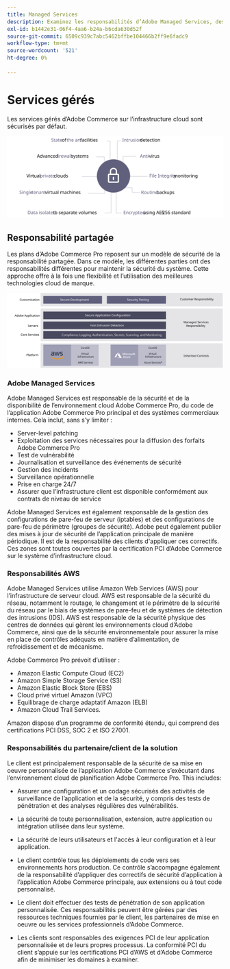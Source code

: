 ```yaml
---
title: Managed Services
description: Examinez les responsabilités d’Adobe Managed Services, des clients et des fournisseurs de services cloud pour votre Adobe Commerce concernant la mise en oeuvre de l’infrastructure cloud.
exl-id: b1442e31-06f4-4aa6-b24a-b6cda630d52f
source-git-commit: 6509c939c7abc5462bffbe104466b2ff9e6fadc9
workflow-type: tm+mt
source-wordcount: '521'
ht-degree: 0%

---
```


# Services gérés

Les services gérés d’Adobe Commerce sur l’infrastructure cloud sont sécurisés par défaut.

![Diagramme présentant les services gérés Adobe Commerce](../../../assets/playbooks/managed-services.svg)

## Responsabilité partagée

Les plans d’Adobe Commerce Pro reposent sur un modèle de sécurité de la responsabilité partagée. Dans ce modèle, les différentes parties ont des responsabilités différentes pour maintenir la sécurité du système. Cette approche offre à la fois une flexibilité et l’utilisation des meilleures technologies cloud de marque.

![Diagramme présentant le modèle de responsabilité partagée Adobe Commerce](../../../assets/playbooks/shared-responsibility.svg)

### Adobe Managed Services

Adobe Managed Services est responsable de la sécurité et de la disponibilité de l’environnement cloud Adobe Commerce Pro, du code de l’application Adobe Commerce Pro principal et des systèmes commerciaux internes. Cela inclut, sans s’y limiter :

- Server-level patching
- Exploitation des services nécessaires pour la diffusion des forfaits Adobe Commerce Pro
- Test de vulnérabilité
- Journalisation et surveillance des événements de sécurité
- Gestion des incidents
- Surveillance opérationnelle
- Prise en charge 24/7
- Assurer que l’infrastructure client est disponible conformément aux contrats de niveau de service

Adobe Managed Services est également responsable de la gestion des configurations de pare-feu de serveur (iptables) et des configurations de pare-feu de périmètre (groupes de sécurité). Adobe peut également publier des mises à jour de sécurité de l’application principale de manière périodique. Il est de la responsabilité des clients d&#39;appliquer ces correctifs. Ces zones sont toutes couvertes par la certification PCI d’Adobe Commerce sur le système d’infrastructure cloud.

### Responsabilités AWS

Adobe Managed Services utilise Amazon Web Services (AWS) pour l’infrastructure de serveur cloud. AWS est responsable de la sécurité du réseau, notamment le routage, le changement et le périmètre de la sécurité du réseau par le biais de systèmes de pare-feu et de systèmes de détection des intrusions (IDS). AWS est responsable de la sécurité physique des centres de données qui gèrent les environnements cloud d’Adobe Commerce, ainsi que de la sécurité environnementale pour assurer la mise en place de contrôles adéquats en matière d’alimentation, de refroidissement et de mécanisme.

Adobe Commerce Pro prévoit d’utiliser :

- Amazon Elastic Compute Cloud (EC2)
- Amazon Simple Storage Service (S3)
- Amazon Elastic Block Store (EBS)
- Cloud privé virtuel Amazon (VPC)
- Equilibrage de charge adaptatif Amazon (ELB)
- Amazon Cloud Trail Services.

Amazon dispose d’un programme de conformité étendu, qui comprend des certifications PCI DSS, SOC 2 et ISO 27001.

### Responsabilités du partenaire/client de la solution

Le client est principalement responsable de la sécurité de sa mise en oeuvre personnalisée de l’application Adobe Commerce s’exécutant dans l’environnement cloud de planification Adobe Commerce Pro. This includes:

- Assurer une configuration et un codage sécurisés des activités de surveillance de l’application et de la sécurité, y compris des tests de pénétration et des analyses régulières des vulnérabilités.

- La sécurité de toute personnalisation, extension, autre application ou intégration utilisée dans leur système.

- La sécurité de leurs utilisateurs et l&#39;accès à leur configuration et à leur application.

- Le client contrôle tous les déploiements de code vers ses environnements hors production. Ce contrôle s’accompagne également de la responsabilité d’appliquer des correctifs de sécurité d’application à l’application Adobe Commerce principale, aux extensions ou à tout code personnalisé.

- Le client doit effectuer des tests de pénétration de son application personnalisée. Ces responsabilités peuvent être gérées par des ressources techniques fournies par le client, les partenaires de mise en oeuvre ou les services professionnels d’Adobe Commerce.

- Les clients sont responsables des exigences PCI de leur application personnalisée et de leurs propres processus. La conformité PCI du client s’appuie sur les certifications PCI d’AWS et d’Adobe Commerce afin de minimiser les domaines à examiner.

